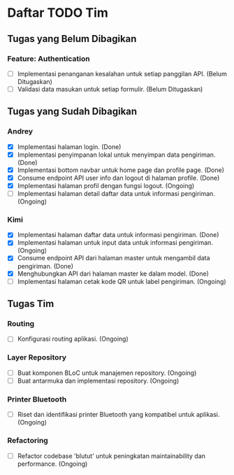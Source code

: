 # Daftar TODO Tim

## Tugas yang Belum Dibagikan

### Feature: Authentication
- [ ] Implementasi penanganan kesalahan untuk setiap panggilan API. (Belum Ditugaskan)
- [ ] Validasi data masukan untuk setiap formulir. (Belum Ditugaskan)

## Tugas yang Sudah Dibagikan

### **Andrey**

- [x] Implementasi halaman login. (Done)
- [x] Implementasi penyimpanan lokal untuk menyimpan data pengiriman. (Done)
- [x] Implementasi bottom navbar untuk home page dan profile page. (Done)
- [x] Consume endpoint API user info dan logout di halaman profile. (Done)
- [x] Implementasi halaman profil dengan fungsi logout. (Ongoing)
- [ ] Implementasi halaman detail daftar data untuk informasi pengiriman. (Ongoing)

### **Kimi**

- [x] Implementasi halaman daftar data untuk informasi pengiriman. (Done)
- [x] Implementasi halaman untuk input data untuk informasi pengiriman. (Ongoing)
- [x] Consume endpoint API dari halaman master untuk mengambil data pengiriman. (Done)
- [x] Menghubungkan API dari halaman master ke dalam model. (Done)
- [ ] Implementasi halaman cetak kode QR untuk label pengiriman. (Ongoing)

## Tugas Tim

### Routing
- [ ] Konfigurasi routing aplikasi. (Ongoing)

### Layer Repository
- [ ] Buat komponen BLoC untuk manajemen repository. (Ongoing)
- [ ] Buat antarmuka dan implementasi repository. (Ongoing)

### Printer Bluetooth
- [ ] Riset dan identifikasi printer Bluetooth yang kompatibel untuk aplikasi. (Ongoing)

### Refactoring
- [ ] Refactor codebase 'blutut' untuk peningkatan maintainability dan performance. (Ongoing)
